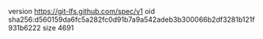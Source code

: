 version https://git-lfs.github.com/spec/v1
oid sha256:d560159da6fc5a282fc0d91b7a9a542adeb3b300066b2df3281b121f931b6222
size 4691

